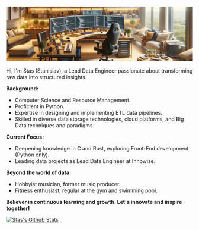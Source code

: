 ![Banner](https://raw.githubusercontent.com/stamixthereal/stamixthereal/master/images/img-new.png)

Hi, I'm Stas (Stanislav), a Lead Data Engineer passionate about transforming raw data into structured insights.

**Background:**  
   - Computer Science and Resource Management.
   - Proficient in Python.
   - Expertise in designing and implementing ETL data pipelines.
   - Skilled in diverse data storage technologies, cloud platforms, and Big Data techniques and paradigms.

**Current Focus:**  
   - Deepening knowledge in C and Rust, exploring Front-End development (Python only).
   - Leading data projects as Lead Data Engineer at Innowise.

**Beyond the world of data:**  
   - Hobbyist musician, former music producer.
   - Fitness enthusiast, regular at the gym and swimming pool.

**Believer in continuous learning and growth. Let's innovate and inspire together!**

[![Stas's Github Stats](https://github-readme-stats.vercel.app/api?username=stamixthereal&theme=github_dark)](https://github.com/anuraghazra/github-readme-stats)
